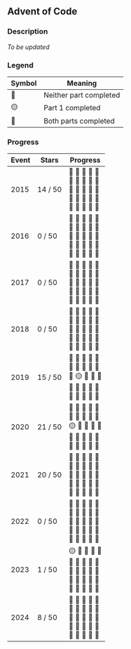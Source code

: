 ## Advent of Code

### Description

*To be updated*

### Legend

| Symbol | Meaning |
| ------------- | ------------- |
| :red_circle: | Neither part completed |
| :yellow_circle: | Part 1 completed |
| :large_blue_circle: | Both parts completed |

### Progress

| Event | Stars | Progress |
| ------------- | ------------- | ------------- |
| 2015 | 14 / 50 | :large_blue_circle: :large_blue_circle: :large_blue_circle: :large_blue_circle: :large_blue_circle: <br> :large_blue_circle: :large_blue_circle: :red_circle: :red_circle: :red_circle: <br> :red_circle: :red_circle: :red_circle: :red_circle: :red_circle: <br> :red_circle: :red_circle: :red_circle: :red_circle: :red_circle: <br> :red_circle: :red_circle: :red_circle: :red_circle: :red_circle: |
| 2016 | 0 / 50 | :red_circle: :red_circle: :red_circle: :red_circle: :red_circle: <br> :red_circle: :red_circle: :red_circle: :red_circle: :red_circle: <br> :red_circle: :red_circle: :red_circle: :red_circle: :red_circle: <br> :red_circle: :red_circle: :red_circle: :red_circle: :red_circle: <br> :red_circle: :red_circle: :red_circle: :red_circle: :red_circle: |
| 2017 | 0 / 50 | :red_circle: :red_circle: :red_circle: :red_circle: :red_circle: <br> :red_circle: :red_circle: :red_circle: :red_circle: :red_circle: <br> :red_circle: :red_circle: :red_circle: :red_circle: :red_circle: <br> :red_circle: :red_circle: :red_circle: :red_circle: :red_circle: <br> :red_circle: :red_circle: :red_circle: :red_circle: :red_circle: |
| 2018 | 0 / 50 | :red_circle: :red_circle: :red_circle: :red_circle: :red_circle: <br> :red_circle: :red_circle: :red_circle: :red_circle: :red_circle: <br> :red_circle: :red_circle: :red_circle: :red_circle: :red_circle: <br> :red_circle: :red_circle: :red_circle: :red_circle: :red_circle: <br> :red_circle: :red_circle: :red_circle: :red_circle: :red_circle: |
| 2019 | 15 / 50 | :large_blue_circle: :large_blue_circle: :large_blue_circle: :large_blue_circle: :red_circle: <br> :large_blue_circle: :red_circle: :large_blue_circle: :red_circle: :large_blue_circle: <br> :red_circle: :yellow_circle: :red_circle: :red_circle: :red_circle: <br> :red_circle: :red_circle: :red_circle: :red_circle: :red_circle: <br> :red_circle: :red_circle: :red_circle: :red_circle: :red_circle: |
| 2020 | 21 / 50 | :large_blue_circle: :large_blue_circle: :large_blue_circle: :large_blue_circle: :large_blue_circle: <br> :large_blue_circle: :large_blue_circle: :large_blue_circle: :large_blue_circle: :large_blue_circle: <br> :yellow_circle: :red_circle: :red_circle: :red_circle: :red_circle: <br> :red_circle: :red_circle: :red_circle: :red_circle: :red_circle: <br> :red_circle: :red_circle: :red_circle: :red_circle: :red_circle: |
| 2021 | 20 / 50 | :large_blue_circle: :large_blue_circle: :large_blue_circle: :large_blue_circle: :large_blue_circle: <br> :large_blue_circle: :large_blue_circle: :large_blue_circle: :large_blue_circle: :large_blue_circle: <br> :red_circle: :red_circle: :red_circle: :red_circle: :red_circle: <br> :red_circle: :red_circle: :red_circle: :red_circle: :red_circle: <br> :red_circle: :red_circle: :red_circle: :red_circle: :red_circle: |
| 2022 | 0 / 50 | :red_circle: :red_circle: :red_circle: :red_circle: :red_circle: <br> :red_circle: :red_circle: :red_circle: :red_circle: :red_circle: <br> :red_circle: :red_circle: :red_circle: :red_circle: :red_circle: <br> :red_circle: :red_circle: :red_circle: :red_circle: :red_circle: <br> :red_circle: :red_circle: :red_circle: :red_circle: :red_circle: |
| 2023 | 1 / 50 | :yellow_circle: :red_circle: :red_circle: :red_circle: :red_circle: <br> :red_circle: :red_circle: :red_circle: :red_circle: :red_circle: <br> :red_circle: :red_circle: :red_circle: :red_circle: :red_circle: <br> :red_circle: :red_circle: :red_circle: :red_circle: :red_circle: <br> :red_circle: :red_circle: :red_circle: :red_circle: :red_circle: |
| 2024 | 8 / 50 | :large_blue_circle: :large_blue_circle: :large_blue_circle: :large_blue_circle: :red_circle: <br> :red_circle: :red_circle: :red_circle: :red_circle: :red_circle: <br> :red_circle: :red_circle: :red_circle: :red_circle: :red_circle: <br> :red_circle: :red_circle: :red_circle: :red_circle: :red_circle: <br> :red_circle: :red_circle: :red_circle: :red_circle: :red_circle: |
